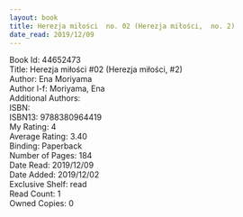 ```yaml
---
layout: book
title: Herezja miłości  no. 02 (Herezja miłości,  no. 2)
date_read: 2019/12/09
---
```


Book Id: 44652473<br />
Title: Herezja miłości #02 (Herezja miłości, #2)<br />
Author: Ena Moriyama<br />
Author l-f: Moriyama, Ena<br />
Additional Authors: <br />
ISBN: <br />
ISBN13: 9788380964419<br />
My Rating: 4<br />
Average Rating: 3.40<br />
Binding: Paperback<br />
Number of Pages: 184<br />
Date Read: 2019/12/09<br />
Date Added: 2019/12/02<br />
Exclusive Shelf: read<br />
Read Count: 1<br />
Owned Copies: 0<br />

